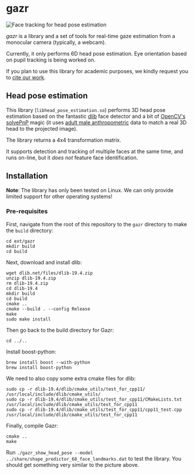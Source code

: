 gazr
====

![Face tracking for head pose estimation](doc/screenshot.jpg)

*gazr* is a library and a set of tools for real-time gaze estimation from a
monocular camera (typically, a webcam).

Currently, it only performs 6D head pose estimation. Eye orientation based on
pupil tracking is being worked on.

If you plan to use this library for academic purposes, we kindly request you to
[cite our work](CITATION).

Head pose estimation
--------------------

This library (`libhead_pose_estimation.so`) performs 3D head pose estimation
based on the fantastic [dlib](http://dlib.net/) face detector and a bit of
[OpenCV's
solvePnP](http://docs.opencv.org/modules/calib3d/doc/camera_calibration_and_3d_reconstruction.html#solvepnp) magic (it uses [adult male anthropometric](https://github.com/chili-epfl/attention-tracker/blob/5dcef870c96892d80ca17959528efba0b2d0ce1c/src/head_pose_estimation.hpp#L12) data to match a real 3D head to the projected image).

The library returns a 4x4 transformation matrix.

It supports detection and tracking of multiple faces at the same time, and runs
on-line, but it *does not* feature face identification.

Installation
------------

**Note**: The library has only been tested on Linux. We can only provide limited
support for other operating systems!

### Pre-requisites

First, navigate from the root of this repository to the `gazr` directory to make the `build` directory:

```
cd ext/gazr
mkdir build
cd build
```

Next, download and install dlib:

```
wget dlib.net/files/dlib-19.4.zip
unzip dlib-19.4.zip
rm dlib-19.4.zip
cd dlib-19.4
mkdir build
cd build
cmake ..
cmake --build . --config Release
make
sudo make install
```

Then go back to the build directory for Gazr:

```
cd ../..
```

Install boost-python: 
```
brew install boost --with-python
brew install boost-python
```
We need to also copy some extra cmake files for dlib: 
```
sudo cp -r dlib-19.4/dlib/cmake_utils/test_for_cpp11/ /usr/local/include/dlib/cmake_utils/
sudo cp -r dlib-19.4/dlib/cmake_utils/test_for_cpp11/CMakeLists.txt /usr/local/include/dlib/cmake_utils/test_for_cpp11
sudo cp -r dlib-19.4/dlib/cmake_utils/test_for_cpp11/cpp11_test.cpp /usr/local/include/dlib/cmake_utils/test_for_cpp11
```

Finally, compile Gazr:

```
cmake ..
make
```
Run ``./gazr_show_head_pose --model ../share/shape_predictor_68_face_landmarks.dat`` to test
the library. You should get something very similar to the picture above.

